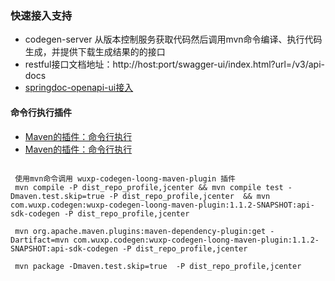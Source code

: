 ### 快速接入支持

- codegen-server 从版本控制服务获取代码然后调用mvn命令编译、执行代码生成，并提供下载生成结果的的接口
- restful接口文档地址：http://host:port/swagger-ui/index.html?url=/v3/api-docs
- [springdoc-openapi-ui接入](https://www.jianshu.com/p/b6f31966c5e1)

#### 命令行执行插件

- [Maven的插件：命令行执行](https://blog.csdn.net/weixin_33937499/article/details/89629491)
- [Maven的插件：命令行执行](http://www.dovov.com/maven-8.html)

```text

 使用mvn命令调用 wuxp-codegen-loong-maven-plugin 插件
 mvn compile -P dist_repo_profile,jcenter && mvn compile test -Dmaven.test.skip=true -P dist_repo_profile,jcenter  && mvn com.wuxp.codegen:wuxp-codegen-loong-maven-plugin:1.1.2-SNAPSHOT:api-sdk-codegen -P dist_repo_profile,jcenter
 
 mvn org.apache.maven.plugins:maven-dependency-plugin:get -Dartifact=mvn com.wuxp.codegen:wuxp-codegen-loong-maven-plugin:1.1.2-SNAPSHOT:api-sdk-codegen -P dist_repo_profile,jcenter
 
 mvn package -Dmaven.test.skip=true  -P dist_repo_profile,jcenter
 

```